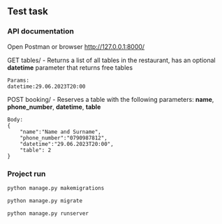 ## Test task

### API documentation
Open Postman or browser http://127.0.0.1:8000/

GET tables/ - Returns a list of all tables in the restaurant, has an optional **datetime** parameter that returns free tables
```
Params:
datetime:29.06.2023T20:00
```
POST booking/ - Reserves a table with the following parameters: **name**, **phone_number**, **datetime**, **table**
```
Body:
{
    "name":"Name and Surname",
    "phone_number":"0790987812",
    "datetime":"29.06.2023T20:00",
    "table": 2
}
```

### Project run
```sh
python manage.py makemigrations
```
```sh
python manage.py migrate
```
```sh
python manage.py runserver
```